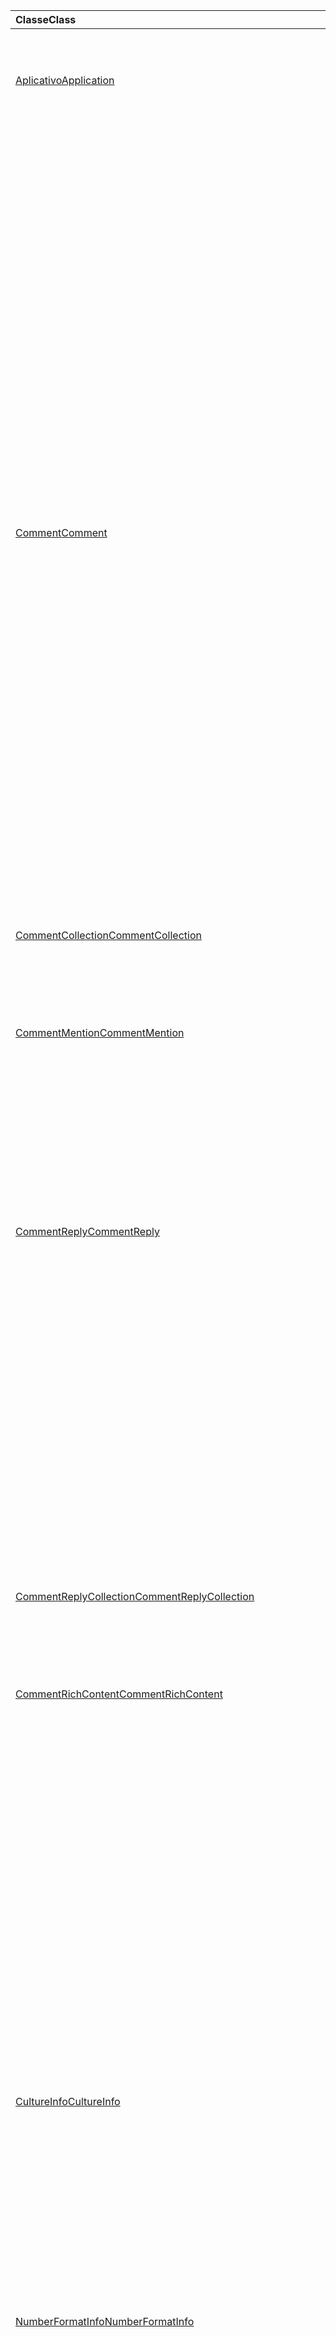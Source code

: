 | <span data-ttu-id="bde92-101">Classe</span><span class="sxs-lookup"><span data-stu-id="bde92-101">Class</span></span> | <span data-ttu-id="bde92-102">Campos</span><span class="sxs-lookup"><span data-stu-id="bde92-102">Fields</span></span> | <span data-ttu-id="bde92-103">Descrição</span><span class="sxs-lookup"><span data-stu-id="bde92-103">Description</span></span> |
|:---|:---|:---|
|[<span data-ttu-id="bde92-104">Aplicativo</span><span class="sxs-lookup"><span data-stu-id="bde92-104">Application</span></span>](/javascript/api/excel/excel.application)|[<span data-ttu-id="bde92-105">cultureInfo</span><span class="sxs-lookup"><span data-stu-id="bde92-105">cultureInfo</span></span>](/javascript/api/excel/excel.application#cultureinfo)|<span data-ttu-id="bde92-106">Fornece informações com base nas configurações de cultura do sistema atual.</span><span class="sxs-lookup"><span data-stu-id="bde92-106">Provides information based on current system culture settings.</span></span>|
||[<span data-ttu-id="bde92-107">decimalSeparator</span><span class="sxs-lookup"><span data-stu-id="bde92-107">decimalSeparator</span></span>](/javascript/api/excel/excel.application#decimalseparator)|<span data-ttu-id="bde92-108">Obtém a cadeia de caracteres usada como o separador decimal para valores numéricos.</span><span class="sxs-lookup"><span data-stu-id="bde92-108">Gets the string used as the decimal separator for numeric values.</span></span>|
||[<span data-ttu-id="bde92-109">thousandsSeparator</span><span class="sxs-lookup"><span data-stu-id="bde92-109">thousandsSeparator</span></span>](/javascript/api/excel/excel.application#thousandsseparator)|<span data-ttu-id="bde92-110">Obtém a cadeia de caracteres usada para separar grupos de dígitos à esquerda do decimal para valores numéricos.</span><span class="sxs-lookup"><span data-stu-id="bde92-110">Gets the string used to separate groups of digits to the left of the decimal for numeric values.</span></span>|
||[<span data-ttu-id="bde92-111">useSystemSeparators</span><span class="sxs-lookup"><span data-stu-id="bde92-111">useSystemSeparators</span></span>](/javascript/api/excel/excel.application#usesystemseparators)|<span data-ttu-id="bde92-112">Especifica se os separadores de sistema do Excel estão habilitados.</span><span class="sxs-lookup"><span data-stu-id="bde92-112">Specifies if the system separators of Excel are enabled.</span></span>|
|[<span data-ttu-id="bde92-113">Comment</span><span class="sxs-lookup"><span data-stu-id="bde92-113">Comment</span></span>](/javascript/api/excel/excel.comment)|[<span data-ttu-id="bde92-114">menções</span><span class="sxs-lookup"><span data-stu-id="bde92-114">mentions</span></span>](/javascript/api/excel/excel.comment#mentions)|<span data-ttu-id="bde92-115">Obtém as entidades (por exemplo, pessoas) mencionadas em comentários.</span><span class="sxs-lookup"><span data-stu-id="bde92-115">Gets the entities (e.g., people) that are mentioned in comments.</span></span>|
||[<span data-ttu-id="bde92-116">richContent</span><span class="sxs-lookup"><span data-stu-id="bde92-116">richContent</span></span>](/javascript/api/excel/excel.comment#richcontent)|<span data-ttu-id="bde92-117">Obtém o conteúdo de comentário avançado (por exemplo, menciona em comentários).</span><span class="sxs-lookup"><span data-stu-id="bde92-117">Gets the rich comment content (e.g., mentions in comments).</span></span>|
||[<span data-ttu-id="bde92-118">Obtido</span><span class="sxs-lookup"><span data-stu-id="bde92-118">resolved</span></span>](/javascript/api/excel/excel.comment#resolved)|<span data-ttu-id="bde92-119">O status do thread de comentários.</span><span class="sxs-lookup"><span data-stu-id="bde92-119">The comment thread status.</span></span>|
||[<span data-ttu-id="bde92-120">updateMentions (contentWithMentions: Excel. CommentRichContent)</span><span class="sxs-lookup"><span data-stu-id="bde92-120">updateMentions(contentWithMentions: Excel.CommentRichContent)</span></span>](/javascript/api/excel/excel.comment#updatementions-contentwithmentions-)|<span data-ttu-id="bde92-121">Atualiza o conteúdo de comentários com uma cadeia de caracteres especialmente formatada e uma lista de menção.</span><span class="sxs-lookup"><span data-stu-id="bde92-121">Updates the comment content with a specially formatted string and a list of mentions.</span></span>|
|[<span data-ttu-id="bde92-122">CommentCollection</span><span class="sxs-lookup"><span data-stu-id="bde92-122">CommentCollection</span></span>](/javascript/api/excel/excel.commentcollection)|[<span data-ttu-id="bde92-123">Add (cellAddress: \| String de intervalo, Content: \| cadeia de caracteres CommentRichContent, ContentType?: Excel. ContentType)</span><span class="sxs-lookup"><span data-stu-id="bde92-123">add(cellAddress: Range \| string, content: CommentRichContent \| string, contentType?: Excel.ContentType)</span></span>](/javascript/api/excel/excel.commentcollection#add-celladdress--content--contenttype-)|<span data-ttu-id="bde92-124">Cria um novo comentário com o conteúdo fornecido na célula especificada.</span><span class="sxs-lookup"><span data-stu-id="bde92-124">Creates a new comment with the given content on the given cell.</span></span>|
|[<span data-ttu-id="bde92-125">CommentMention</span><span class="sxs-lookup"><span data-stu-id="bde92-125">CommentMention</span></span>](/javascript/api/excel/excel.commentmention)|[<span data-ttu-id="bde92-126">email</span><span class="sxs-lookup"><span data-stu-id="bde92-126">email</span></span>](/javascript/api/excel/excel.commentmention#email)|<span data-ttu-id="bde92-127">O endereço de email da entidade mencionada em comentário.</span><span class="sxs-lookup"><span data-stu-id="bde92-127">The email address of the entity that is mentioned in comment.</span></span>|
||[<span data-ttu-id="bde92-128">id</span><span class="sxs-lookup"><span data-stu-id="bde92-128">id</span></span>](/javascript/api/excel/excel.commentmention#id)|<span data-ttu-id="bde92-129">A ID da entidade.</span><span class="sxs-lookup"><span data-stu-id="bde92-129">The id of the entity.</span></span>|
||[<span data-ttu-id="bde92-130">name</span><span class="sxs-lookup"><span data-stu-id="bde92-130">name</span></span>](/javascript/api/excel/excel.commentmention#name)|<span data-ttu-id="bde92-131">O nome da entidade mencionada em comentário.</span><span class="sxs-lookup"><span data-stu-id="bde92-131">The name of the entity that is mentioned in comment.</span></span>|
|[<span data-ttu-id="bde92-132">CommentReply</span><span class="sxs-lookup"><span data-stu-id="bde92-132">CommentReply</span></span>](/javascript/api/excel/excel.commentreply)|[<span data-ttu-id="bde92-133">menções</span><span class="sxs-lookup"><span data-stu-id="bde92-133">mentions</span></span>](/javascript/api/excel/excel.commentreply#mentions)|<span data-ttu-id="bde92-134">As entidades (por exemplo, pessoas) mencionadas em comentários.</span><span class="sxs-lookup"><span data-stu-id="bde92-134">The entities (e.g., people) that are mentioned in comments.</span></span>|
||[<span data-ttu-id="bde92-135">Obtido</span><span class="sxs-lookup"><span data-stu-id="bde92-135">resolved</span></span>](/javascript/api/excel/excel.commentreply#resolved)|<span data-ttu-id="bde92-136">O status de resposta de comentário.</span><span class="sxs-lookup"><span data-stu-id="bde92-136">The comment reply status.</span></span>|
||[<span data-ttu-id="bde92-137">richContent</span><span class="sxs-lookup"><span data-stu-id="bde92-137">richContent</span></span>](/javascript/api/excel/excel.commentreply#richcontent)|<span data-ttu-id="bde92-138">O conteúdo de comentário avançado (por exemplo, menciona comentários).</span><span class="sxs-lookup"><span data-stu-id="bde92-138">The rich comment content (e.g., mentions in comments).</span></span>|
||[<span data-ttu-id="bde92-139">updateMentions (contentWithMentions: Excel. CommentRichContent)</span><span class="sxs-lookup"><span data-stu-id="bde92-139">updateMentions(contentWithMentions: Excel.CommentRichContent)</span></span>](/javascript/api/excel/excel.commentreply#updatementions-contentwithmentions-)|<span data-ttu-id="bde92-140">Atualiza o conteúdo de comentários com uma cadeia de caracteres especialmente formatada e uma lista de menção.</span><span class="sxs-lookup"><span data-stu-id="bde92-140">Updates the comment content with a specially formatted string and a list of mentions.</span></span>|
|[<span data-ttu-id="bde92-141">CommentReplyCollection</span><span class="sxs-lookup"><span data-stu-id="bde92-141">CommentReplyCollection</span></span>](/javascript/api/excel/excel.commentreplycollection)|[<span data-ttu-id="bde92-142">Add (Content: CommentRichContent \| String, ContentType?: Excel. ContentType)</span><span class="sxs-lookup"><span data-stu-id="bde92-142">add(content: CommentRichContent \| string, contentType?: Excel.ContentType)</span></span>](/javascript/api/excel/excel.commentreplycollection#add-content--contenttype-)|<span data-ttu-id="bde92-143">Cria uma resposta de comentário para o comentário.</span><span class="sxs-lookup"><span data-stu-id="bde92-143">Creates a comment reply for comment.</span></span>|
|[<span data-ttu-id="bde92-144">CommentRichContent</span><span class="sxs-lookup"><span data-stu-id="bde92-144">CommentRichContent</span></span>](/javascript/api/excel/excel.commentrichcontent)|[<span data-ttu-id="bde92-145">menções</span><span class="sxs-lookup"><span data-stu-id="bde92-145">mentions</span></span>](/javascript/api/excel/excel.commentrichcontent#mentions)|<span data-ttu-id="bde92-146">Uma matriz que contém todas as entidades (por exemplo, pessoas) mencionadas no comentário.</span><span class="sxs-lookup"><span data-stu-id="bde92-146">An array containing all the entities (e.g., people) mentioned within the comment.</span></span>|
||[<span data-ttu-id="bde92-147">richContent</span><span class="sxs-lookup"><span data-stu-id="bde92-147">richContent</span></span>](/javascript/api/excel/excel.commentrichcontent#richcontent)|<span data-ttu-id="bde92-148">Especifica o conteúdo avançado do comentário (por exemplo, conteúdo de comentários com menção, a primeira entidade mencionada tem um atributo ID 0 e a segunda entidade mencionada tem um atributo ID de 1).</span><span class="sxs-lookup"><span data-stu-id="bde92-148">Specifies the rich content of the comment (e.g., comment content with mentions, the first mentioned entity has an id attribute of 0, and the second mentioned entity has an id attribute of 1).</span></span>|
|[<span data-ttu-id="bde92-149">CultureInfo</span><span class="sxs-lookup"><span data-stu-id="bde92-149">CultureInfo</span></span>](/javascript/api/excel/excel.cultureinfo)|[<span data-ttu-id="bde92-150">name</span><span class="sxs-lookup"><span data-stu-id="bde92-150">name</span></span>](/javascript/api/excel/excel.cultureinfo#name)|<span data-ttu-id="bde92-151">Obtém o nome da cultura no formato languagecode2-Country/regioncode2 (por exemplo, "zh-CN" ou "en-US").</span><span class="sxs-lookup"><span data-stu-id="bde92-151">Gets the culture name in the format languagecode2-country/regioncode2 (e.g., "zh-cn" or "en-us").</span></span>|
||[<span data-ttu-id="bde92-152">numberFormat</span><span class="sxs-lookup"><span data-stu-id="bde92-152">numberFormat</span></span>](/javascript/api/excel/excel.cultureinfo#numberformat)|<span data-ttu-id="bde92-153">Define o formato culturalmente apropriado para exibir números.</span><span class="sxs-lookup"><span data-stu-id="bde92-153">Defines the culturally appropriate format of displaying numbers.</span></span>|
|[<span data-ttu-id="bde92-154">NumberFormatInfo</span><span class="sxs-lookup"><span data-stu-id="bde92-154">NumberFormatInfo</span></span>](/javascript/api/excel/excel.numberformatinfo)|[<span data-ttu-id="bde92-155">numberDecimalSeparator</span><span class="sxs-lookup"><span data-stu-id="bde92-155">numberDecimalSeparator</span></span>](/javascript/api/excel/excel.numberformatinfo#numberdecimalseparator)|<span data-ttu-id="bde92-156">Obtém a cadeia de caracteres usada como o separador decimal para valores numéricos.</span><span class="sxs-lookup"><span data-stu-id="bde92-156">Gets the string used as the decimal separator for numeric values.</span></span>|
||[<span data-ttu-id="bde92-157">numberGroupSeparator</span><span class="sxs-lookup"><span data-stu-id="bde92-157">numberGroupSeparator</span></span>](/javascript/api/excel/excel.numberformatinfo#numbergroupseparator)|<span data-ttu-id="bde92-158">Obtém a cadeia de caracteres usada para separar grupos de dígitos à esquerda do decimal para valores numéricos.</span><span class="sxs-lookup"><span data-stu-id="bde92-158">Gets the string used to separate groups of digits to the left of the decimal for numeric values.</span></span>|
|[<span data-ttu-id="bde92-159">Range</span><span class="sxs-lookup"><span data-stu-id="bde92-159">Range</span></span>](/javascript/api/excel/excel.range)|[<span data-ttu-id="bde92-160">moveTo (destinationRange: cadeia de caracteres de intervalo \| )</span><span class="sxs-lookup"><span data-stu-id="bde92-160">moveTo(destinationRange: Range \| string)</span></span>](/javascript/api/excel/excel.range#moveto-destinationrange-)|<span data-ttu-id="bde92-161">Move valores de célula, formatação e fórmulas do intervalo atual para o intervalo de destino, substituindo as informações antigas nessas células.</span><span class="sxs-lookup"><span data-stu-id="bde92-161">Moves cell values, formatting, and formulas from current range to the destination range, replacing the old information in those cells.</span></span>|
|[<span data-ttu-id="bde92-162">RangeFormat</span><span class="sxs-lookup"><span data-stu-id="bde92-162">RangeFormat</span></span>](/javascript/api/excel/excel.rangeformat)|[<span data-ttu-id="bde92-163">adjustIndent (valor: número)</span><span class="sxs-lookup"><span data-stu-id="bde92-163">adjustIndent(amount: number)</span></span>](/javascript/api/excel/excel.rangeformat#adjustindent-amount-)|<span data-ttu-id="bde92-164">Ajusta o recuo da formatação do intervalo.</span><span class="sxs-lookup"><span data-stu-id="bde92-164">Adjusts the indentation of the range formatting.</span></span>|
|[<span data-ttu-id="bde92-165">Workbook</span><span class="sxs-lookup"><span data-stu-id="bde92-165">Workbook</span></span>](/javascript/api/excel/excel.workbook)|[<span data-ttu-id="bde92-166">close(closeBehavior?: Excel.CloseBehavior)</span><span class="sxs-lookup"><span data-stu-id="bde92-166">close(closeBehavior?: Excel.CloseBehavior)</span></span>](/javascript/api/excel/excel.workbook#close-closebehavior-)|<span data-ttu-id="bde92-167">Fechar a pasta de trabalho atual.</span><span class="sxs-lookup"><span data-stu-id="bde92-167">Close current workbook.</span></span>|
||[<span data-ttu-id="bde92-168">save(saveBehavior?: Excel.SaveBehavior)</span><span class="sxs-lookup"><span data-stu-id="bde92-168">save(saveBehavior?: Excel.SaveBehavior)</span></span>](/javascript/api/excel/excel.workbook#save-savebehavior-)|<span data-ttu-id="bde92-169">Salvar a pasta de trabalho atual.</span><span class="sxs-lookup"><span data-stu-id="bde92-169">Save current workbook.</span></span>|
|[<span data-ttu-id="bde92-170">Worksheet</span><span class="sxs-lookup"><span data-stu-id="bde92-170">Worksheet</span></span>](/javascript/api/excel/excel.worksheet)|[<span data-ttu-id="bde92-171">onRowHiddenChanged</span><span class="sxs-lookup"><span data-stu-id="bde92-171">onRowHiddenChanged</span></span>](/javascript/api/excel/excel.worksheet#onrowhiddenchanged)|<span data-ttu-id="bde92-172">Ocorre quando o estado oculto de uma ou mais linhas é alterado em uma planilha específica.</span><span class="sxs-lookup"><span data-stu-id="bde92-172">Occurs when the hidden state of one or more rows has changed on a specific worksheet.</span></span>|
|[<span data-ttu-id="bde92-173">WorksheetCalculatedEventArgs</span><span class="sxs-lookup"><span data-stu-id="bde92-173">WorksheetCalculatedEventArgs</span></span>](/javascript/api/excel/excel.worksheetcalculatedeventargs)|[<span data-ttu-id="bde92-174">address</span><span class="sxs-lookup"><span data-stu-id="bde92-174">address</span></span>](/javascript/api/excel/excel.worksheetcalculatedeventargs#address)|<span data-ttu-id="bde92-175">O endereço do intervalo que concluiu o cálculo.</span><span class="sxs-lookup"><span data-stu-id="bde92-175">The address of the range that completed calculation.</span></span>|
|[<span data-ttu-id="bde92-176">WorksheetCollection</span><span class="sxs-lookup"><span data-stu-id="bde92-176">WorksheetCollection</span></span>](/javascript/api/excel/excel.worksheetcollection)|[<span data-ttu-id="bde92-177">onRowHiddenChanged</span><span class="sxs-lookup"><span data-stu-id="bde92-177">onRowHiddenChanged</span></span>](/javascript/api/excel/excel.worksheetcollection#onrowhiddenchanged)|<span data-ttu-id="bde92-178">Ocorre quando o estado oculto de uma ou mais linhas é alterado em uma planilha específica.</span><span class="sxs-lookup"><span data-stu-id="bde92-178">Occurs when the hidden state of one or more rows has changed on a specific worksheet.</span></span>|
|[<span data-ttu-id="bde92-179">WorksheetRowHiddenChangedEventArgs</span><span class="sxs-lookup"><span data-stu-id="bde92-179">WorksheetRowHiddenChangedEventArgs</span></span>](/javascript/api/excel/excel.worksheetrowhiddenchangedeventargs)|[<span data-ttu-id="bde92-180">address</span><span class="sxs-lookup"><span data-stu-id="bde92-180">address</span></span>](/javascript/api/excel/excel.worksheetrowhiddenchangedeventargs#address)|<span data-ttu-id="bde92-181">Obtém o endereço do intervalo que representa a área alterada de uma planilha específica.</span><span class="sxs-lookup"><span data-stu-id="bde92-181">Gets the range address that represents the changed area of a specific worksheet.</span></span>|
||[<span data-ttu-id="bde92-182">changeType</span><span class="sxs-lookup"><span data-stu-id="bde92-182">changeType</span></span>](/javascript/api/excel/excel.worksheetrowhiddenchangedeventargs#changetype)|<span data-ttu-id="bde92-183">Obtém o tipo de alteração que representa como o evento foi acionado.</span><span class="sxs-lookup"><span data-stu-id="bde92-183">Gets the type of change that represents how the event was triggered.</span></span>|
||[<span data-ttu-id="bde92-184">source</span><span class="sxs-lookup"><span data-stu-id="bde92-184">source</span></span>](/javascript/api/excel/excel.worksheetrowhiddenchangedeventargs#source)|<span data-ttu-id="bde92-185">Obtém a origem do evento.</span><span class="sxs-lookup"><span data-stu-id="bde92-185">Gets the source of the event.</span></span>|
||[<span data-ttu-id="bde92-186">tipo</span><span class="sxs-lookup"><span data-stu-id="bde92-186">type</span></span>](/javascript/api/excel/excel.worksheetrowhiddenchangedeventargs#type)|<span data-ttu-id="bde92-187">Obtém o tipo do evento.</span><span class="sxs-lookup"><span data-stu-id="bde92-187">Gets the type of the event.</span></span>|
||[<span data-ttu-id="bde92-188">worksheetId</span><span class="sxs-lookup"><span data-stu-id="bde92-188">worksheetId</span></span>](/javascript/api/excel/excel.worksheetrowhiddenchangedeventargs#worksheetid)|<span data-ttu-id="bde92-189">Obtém o id da planilha na qual os dados são alterados.</span><span class="sxs-lookup"><span data-stu-id="bde92-189">Gets the id of the worksheet in which the data changed.</span></span>|

